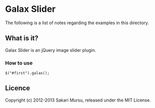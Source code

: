# Galax Slider
The following is a list of notes regarding the examples in this directory.

## What is it?

Galax Slider is an jQuery image slider plugin.

### How to use

	$("#first").galax();

## Licence
Copyright (c) 2012-2013 Sakari Mursu, released under the MIT License.
